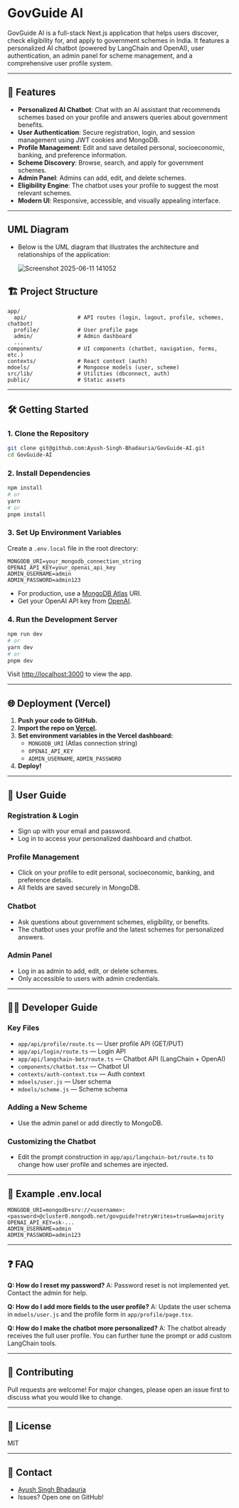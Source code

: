 # GovGuide AI

GovGuide AI is a full-stack Next.js application that helps users discover, check eligibility for, and apply to government schemes in India. It features a personalized AI chatbot (powered by LangChain and OpenAI), user authentication, an admin panel for scheme management, and a comprehensive user profile system.

---

## 🚀 Features

- **Personalized AI Chatbot**: Chat with an AI assistant that recommends schemes based on your profile and answers queries about government benefits.
- **User Authentication**: Secure registration, login, and session management using JWT cookies and MongoDB.
- **Profile Management**: Edit and save detailed personal, socioeconomic, banking, and preference information.
- **Scheme Discovery**: Browse, search, and apply for government schemes.
- **Admin Panel**: Admins can add, edit, and delete schemes.
- **Eligibility Engine**: The chatbot uses your profile to suggest the most relevant schemes.
- **Modern UI**: Responsive, accessible, and visually appealing interface.

---
## UML Diagram

- Below is the UML diagram that illustrates the architecture and relationships of the application:

  ![Screenshot 2025-06-11 141052](https://github.com/user-attachments/assets/95af8c2a-e704-47dc-99f8-56b771c1463b)


## 🏗️ Project Structure

```
app/
  api/                # API routes (login, logout, profile, schemes, chatbot)
  profile/            # User profile page
  admin/              # Admin dashboard
  ...
components/           # UI components (chatbot, navigation, forms, etc.)
contexts/             # React context (auth)
mdoels/               # Mongoose models (user, scheme)
src/lib/              # Utilities (dbconnect, auth)
public/               # Static assets
```

---

## 🛠️ Getting Started

### 1. **Clone the Repository**
```bash
git clone git@github.com:Ayush-Singh-Bhadauria/GovGuide-AI.git
cd GovGuide-AI
```

### 2. **Install Dependencies**
```bash
npm install
# or
yarn
# or
pnpm install
```

### 3. **Set Up Environment Variables**
Create a `.env.local` file in the root directory:

```
MONGODB_URI=your_mongodb_connection_string
OPENAI_API_KEY=your_openai_api_key
ADMIN_USERNAME=admin
ADMIN_PASSWORD=admin123
```

- For production, use a [MongoDB Atlas](https://www.mongodb.com/cloud/atlas) URI.
- Get your OpenAI API key from [OpenAI](https://platform.openai.com/account/api-keys).

### 4. **Run the Development Server**
```bash
npm run dev
# or
yarn dev
# or
pnpm dev
```

Visit [http://localhost:3000](http://localhost:3000) to view the app.

---

## 🌐 Deployment (Vercel)

1. **Push your code to GitHub.**
2. **Import the repo on [Vercel](https://vercel.com/).**
3. **Set environment variables in the Vercel dashboard:**
   - `MONGODB_URI` (Atlas connection string)
   - `OPENAI_API_KEY`
   - `ADMIN_USERNAME`, `ADMIN_PASSWORD`
4. **Deploy!**

---

## 👤 User Guide

### Registration & Login
- Sign up with your email and password.
- Log in to access your personalized dashboard and chatbot.

### Profile Management
- Click on your profile to edit personal, socioeconomic, banking, and preference details.
- All fields are saved securely in MongoDB.

### Chatbot
- Ask questions about government schemes, eligibility, or benefits.
- The chatbot uses your profile and the latest schemes for personalized answers.

### Admin Panel
- Log in as admin to add, edit, or delete schemes.
- Only accessible to users with admin credentials.

---

## 🧑‍💻 Developer Guide

### Key Files
- `app/api/profile/route.ts` — User profile API (GET/PUT)
- `app/api/login/route.ts` — Login API
- `app/api/langchain-bot/route.ts` — Chatbot API (LangChain + OpenAI)
- `components/chatbot.tsx` — Chatbot UI
- `contexts/auth-context.tsx` — Auth context
- `mdoels/user.js` — User schema
- `mdoels/scheme.js` — Scheme schema

### Adding a New Scheme
- Use the admin panel or add directly to MongoDB.

### Customizing the Chatbot
- Edit the prompt construction in `app/api/langchain-bot/route.ts` to change how user profile and schemes are injected.

---

## 📝 Example .env.local

```
MONGODB_URI=mongodb+srv://<username>:<password>@cluster0.mongodb.net/govguide?retryWrites=true&w=majority
OPENAI_API_KEY=sk-...
ADMIN_USERNAME=admin
ADMIN_PASSWORD=admin123
```

---

## ❓ FAQ

**Q: How do I reset my password?**
A: Password reset is not implemented yet. Contact the admin for help.

**Q: How do I add more fields to the user profile?**
A: Update the user schema in `mdoels/user.js` and the profile form in `app/profile/page.tsx`.

**Q: How do I make the chatbot more personalized?**
A: The chatbot already receives the full user profile. You can further tune the prompt or add custom LangChain tools.

---

## 🤝 Contributing

Pull requests are welcome! For major changes, please open an issue first to discuss what you would like to change.

---

## 📄 License

MIT

---

## 💬 Contact

- [Ayush Singh Bhadauria](https://github.com/Ayush-Singh-Bhadauria)
- Issues? Open one on GitHub!
